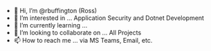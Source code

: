 - 👋 Hi, I’m @rbuffington (Ross)
- 👀 I’m interested in ... Application Security and Dotnet Development
- 🌱 I’m currently learning ...
- 💞️ I’m looking to collaborate on ... All Projects
- 📫 How to reach me ... via MS Teams, Email, etc.

<!---
rbuffington/rbuffington is a ✨ special ✨ repository because its `README.md` (this file) appears on your GitHub profile.
You can click the Preview link to take a look at your changes.
--->
